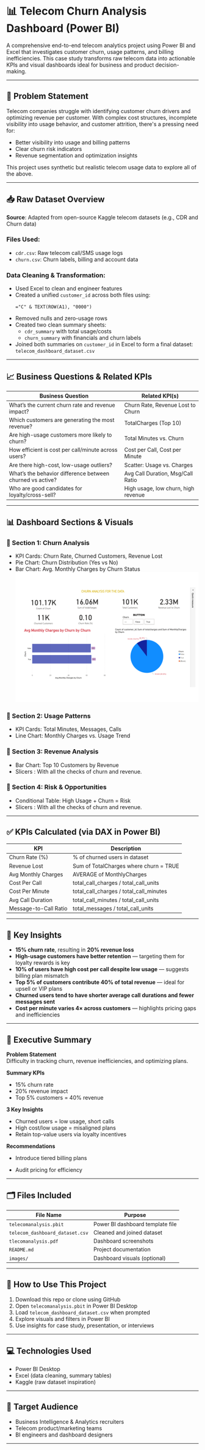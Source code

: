 # 📊 Telecom Churn Analysis Dashboard (Power BI)

A comprehensive end-to-end telecom analytics project using Power BI and Excel that investigates customer churn, usage patterns, and billing inefficiencies. This case study transforms raw telecom data into actionable KPIs and visual dashboards ideal for business and product decision-making.

---

## 🧠 Problem Statement

Telecom companies struggle with identifying customer churn drivers and optimizing revenue per customer. With complex cost structures, incomplete visibility into usage behavior, and customer attrition, there's a pressing need for:

- Better visibility into usage and billing patterns
- Clear churn risk indicators
- Revenue segmentation and optimization insights

This project uses synthetic but realistic telecom usage data to explore all of the above.

---

## 📥 Raw Dataset Overview

**Source**: Adapted from open-source Kaggle telecom datasets (e.g., CDR and Churn data)

### Files Used:
- `cdr.csv`: Raw telecom call/SMS usage logs
- `churn.csv`: Churn labels, billing and account data

### Data Cleaning & Transformation:
- Used Excel to clean and engineer features
- Created a unified `customer_id` across both files using:
  ```excel
  ="C" & TEXT(ROW(A1), "0000")
  ```
- Removed nulls and zero-usage rows
- Created two clean summary sheets:
  - `cdr_summary` with total usage/costs
  - `churn_summary` with financials and churn labels
- Joined both summaries on `customer_id` in Excel to form a final dataset: `telecom_dashboard_dataset.csv`

---

## 📈 Business Questions & Related KPIs

| Business Question                                           | Related KPI(s)                       |
|-------------------------------------------------------------|--------------------------------------|
| What’s the current churn rate and revenue impact?          | Churn Rate, Revenue Lost to Churn    |
| Which customers are generating the most revenue?           | TotalCharges (Top 10)                |
| Are high-usage customers more likely to churn?             | Total Minutes vs. Churn              |
| How efficient is cost per call/minute across users?        | Cost per Call, Cost per Minute       |
| Are there high-cost, low-usage outliers?                   | Scatter: Usage vs. Charges           |
| What’s the behavior difference between churned vs active?  | Avg Call Duration, Msg/Call Ratio    |
| Who are good candidates for loyalty/cross-sell?            | High usage, low churn, high revenue  |

---

## 📊 Dashboard Sections & Visuals

### 🔹 Section 1: Churn Analysis
- KPI Cards: Churn Rate, Churned Customers, Revenue Lost
- Pie Chart: Churn Distribution (Yes vs No)
- Bar Chart: Avg. Monthly Charges by Churn Status
![image alt](https://github.com/saksham667806/Telecomchurnanalysis/blob/main/dashboard_page_1.png?raw=true)

### 🔹 Section 2: Usage Patterns
- KPI Cards: Total Minutes, Messages, Calls
- Line Chart: Monthly Charges vs. Usage Trend


### 🔹 Section 3: Revenue Analysis
- Bar Chart: Top 10 Customers by Revenue
- Slicers : With all the checks of churn and revenue.

### 🔹 Section 4: Risk & Opportunities
- Conditional Table: High Usage + Churn = Risk
- Slicers : With all the checks of churn and revenue.

---

## ✅ KPIs Calculated (via DAX in Power BI)

| KPI                    | Description                                   |
|------------------------|-----------------------------------------------|
| Churn Rate (%)         | % of churned users in dataset                |
| Revenue Lost           | Sum of TotalCharges where churn = TRUE       |
| Avg Monthly Charges    | AVERAGE of MonthlyCharges                    |
| Cost Per Call          | total_call_charges / total_call_units        |
| Cost Per Minute        | total_call_charges / total_call_minutes      |
| Avg Call Duration      | total_call_minutes / total_call_units        |
| Message-to-Call Ratio  | total_messages / total_call_units            |

---

## 📌 Key Insights

- **15% churn rate**, resulting in **20% revenue loss**
- **High-usage customers have better retention** — targeting them for loyalty rewards is key
- **10% of users have high cost per call despite low usage** — suggests billing plan mismatch
- **Top 5% of customers contribute 40% of total revenue** — ideal for upsell or VIP plans
- **Churned users tend to have shorter average call durations and fewer messages sent**
- **Cost per minute varies 4× across customers** — highlights pricing gaps and inefficiencies

---

## 📝 Executive Summary

**Problem Statement**  
Difficulty in tracking churn, revenue inefficiencies, and optimizing plans.

**Summary KPIs**  
- 15% churn rate  
- 20% revenue impact  
- Top 5% customers = 40% revenue

**3 Key Insights**  
- Churned users = low usage, short calls  
- High cost/low usage = misaligned plans  
- Retain top-value users via loyalty incentives

**Recommendations**  
- Introduce tiered billing plans  
 
- Audit pricing for efficiency




---

## 🗂 Files Included

| File Name                    | Purpose                                    |
|-----------------------------|--------------------------------------------|
| `telecomanalysis.pbit`      | Power BI dashboard template file           |
| `telecom_dashboard_dataset.csv` | Cleaned and joined dataset             |
| `tlecomanalysis.pdf`        | Dashboard screenshots                      |
| `README.md`                 | Project documentation                      |
| `images/`                   | Dashboard visuals (optional)               |

---

## 🚀 How to Use This Project

1. Download this repo or clone using GitHub
2. Open `telecomanalysis.pbit` in Power BI Desktop
3. Load `telecom_dashboard_dataset.csv` when prompted
4. Explore visuals and filters in Power BI
5. Use insights for case study, presentation, or interviews

---

## 💻 Technologies Used

- Power BI Desktop
- Excel (data cleaning, summary tables)
- Kaggle (raw dataset inspiration)

---

## 🎯 Target Audience

- Business Intelligence & Analytics recruiters
- Telecom product/marketing teams
- BI engineers and dashboard designers

---

